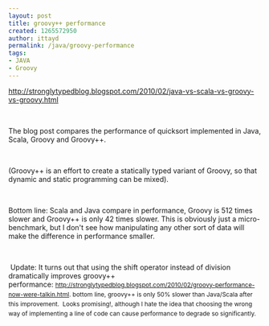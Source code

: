 ```yaml
---
layout: post
title: groovy++ performance
created: 1265572950
author: ittayd
permalink: /java/groovy-performance
tags:
- JAVA
- Groovy
---
```

<p><a href="http://stronglytypedblog.blogspot.com/2010/02/java-vs-scala-vs-groovy-vs-groovy.html">http://stronglytypedblog.blogspot.com/2010/02/java-vs-scala-vs-groovy-vs-groovy.html</a></p>
<p>&nbsp;</p>
<p>The blog post compares the performance of quicksort implemented in Java, Scala, Groovy and Groovy++.&nbsp;</p>
<p>&nbsp;</p>
<p>(Groovy++ is an effort to create a statically typed variant of Groovy, so that dynamic and static programming can be mixed).</p>
<p>&nbsp;</p>
<p>Bottom line: Scala and Java compare in performance, Groovy is 512 times slower and Groovy++ is only 42 times slower. This is obviously just a micro-benchmark, but I don't see how manipulating any other sort of data will make the difference in performance smaller.&nbsp;</p>
<p>&nbsp;</p>
<p>&nbsp;Update: It turns out that using the shift operator instead of division dramatically improves groovy++ performance:&nbsp;<span class="Apple-style-span" style="line-height: 19px; font-size: 12px; "><a href="http://stronglytypedblog.blogspot.com/2010/02/groovy-performance-now-were-talkin.html">http://stronglytypedblog.blogspot.com/2010/02/groovy-performance-now-were-talkin.html</a>. bottom line, groovy++ is only 50% slower than Java/Scala after this improvement. &nbsp;Looks promising!, although I hate the idea that choosing the wrong way of implementing a line of code can cause performance to degrade so significantly.&nbsp;</span></p>
